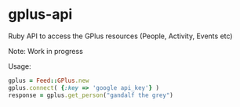 gplus-api
=========

Ruby API to access the GPlus resources (People, Activity, Events etc)

Note: Work in progress 

Usage:

```ruby
gplus = Feed::GPlus.new
gplus.connect( {:key => 'google api_key'} )
response = gplus.get_person("gandalf the grey")
